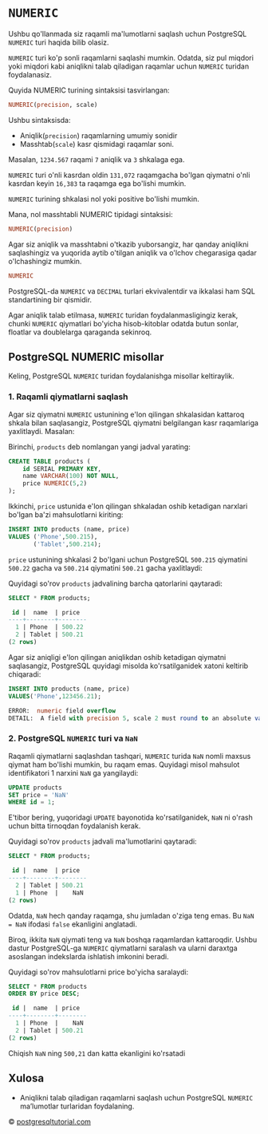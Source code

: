 # `NUMERIC`
Ushbu qo'llanmada siz raqamli ma'lumotlarni saqlash uchun PostgreSQL `NUMERIC` turi haqida bilib olasiz.

`NUMERIC` turi ko'p sonli raqamlarni saqlashi mumkin. Odatda, siz pul miqdori yoki miqdori kabi aniqlikni talab qiladigan raqamlar uchun `NUMERIC` turidan foydalanasiz.

Quyida NUMERIC turining sintaksisi tasvirlangan:

```sql
NUMERIC(precision, scale)
```

Ushbu sintaksisda: 
* Aniqlik(`precision`) raqamlarning umumiy sonidir 
* Masshtab(`scale`) kasr qismidagi raqamlar soni.

Masalan, `1234.567` raqami `7` aniqlik va `3` shkalaga ega.

`NUMERIC` turi o'nli kasrdan oldin `131,072` raqamgacha bo'lgan qiymatni o'nli kasrdan keyin `16,383` ta raqamga ega bo'lishi mumkin.

`NUMERIC` turining shkalasi nol yoki positive bo'lishi mumkin.

Mana, nol masshtabli NUMERIC tipidagi sintaksisi:

```sql
NUMERIC(precision)
```

Agar siz aniqlik va masshtabni o'tkazib yuborsangiz, har qanday aniqlikni saqlashingiz va yuqorida aytib o'tilgan aniqlik va o'lchov chegarasiga qadar o'lchashingiz mumkin.

```sql
NUMERIC
```

PostgreSQL-da `NUMERIC` va `DECIMAL` turlari ekvivalentdir va ikkalasi ham SQL standartining bir qismidir.

Agar aniqlik talab etilmasa, `NUMERIC` turidan foydalanmasligingiz kerak, chunki `NUMERIC` qiymatlari bo'yicha hisob-kitoblar odatda butun sonlar, floatlar va doublelarga qaraganda sekinroq.

## PostgreSQL NUMERIC misollar

Keling, PostgreSQL `NUMERIC` turidan foydalanishga misollar keltiraylik.

### 1. Raqamli qiymatlarni saqlash

Agar siz qiymatni `NUMERIC` ustunining e'lon qilingan shkalasidan kattaroq shkala bilan saqlasangiz, PostgreSQL qiymatni belgilangan kasr raqamlariga yaxlitlaydi. Masalan:

Birinchi, `products` deb nomlangan yangi jadval yarating:

```sql
CREATE TABLE products (
    id SERIAL PRIMARY KEY,
    name VARCHAR(100) NOT NULL,
    price NUMERIC(5,2)
);
```

Ikkinchi, `price` ustunida e'lon qilingan shkaladan oshib ketadigan narxlari bo'lgan ba'zi mahsulotlarni kiriting:

```sql
INSERT INTO products (name, price)
VALUES ('Phone',500.215), 
       ('Tablet',500.214);
```       

`price` ustunining shkalasi 2 bo'lgani uchun PostgreSQL `500.215` qiymatini `500.22` gacha va `500.214` qiymatini `500.21` gacha yaxlitlaydi:

Quyidagi so'rov `products` jadvalining barcha qatorlarini qaytaradi:

```sql
SELECT * FROM products;
```

```sql
 id |  name  | price
----+--------+--------
  1 | Phone  | 500.22
  2 | Tablet | 500.21
(2 rows)
```

Agar siz aniqligi e'lon qilingan aniqlikdan oshib ketadigan qiymatni saqlasangiz, PostgreSQL quyidagi misolda ko'rsatilganidek xatoni keltirib chiqaradi:

```sql
INSERT INTO products (name, price)
VALUES('Phone',123456.21);
```

```sql
ERROR:  numeric field overflow
DETAIL:  A field with precision 5, scale 2 must round to an absolute value less than 10^3.
```

### 2. PostgreSQL `NUMERIC` turi va `NaN`

Raqamli qiymatlarni saqlashdan tashqari, `NUMERIC` turida `NaN` nomli maxsus qiymat ham bo'lishi mumkin, bu raqam emas. Quyidagi misol mahsulot identifikatori 1 narxini `NaN` ga yangilaydi:

```sql
UPDATE products
SET price = 'NaN'
WHERE id = 1;
```

E'tibor bering, yuqoridagi `UPDATE` bayonotida ko'rsatilganidek, `NaN` ni o'rash uchun bitta tirnoqdan foydalanish kerak.

Quyidagi so'rov `products` jadvali ma'lumotlarini qaytaradi:

```sql
SELECT * FROM products;
```

```sql
 id |  name  | price
----+--------+--------
  2 | Tablet | 500.21
  1 | Phone  |    NaN
(2 rows)
```

Odatda, `NaN` hech qanday raqamga, shu jumladan o'ziga teng emas. Bu `NaN = NaN` ifodasi `false` ekanligini anglatadi.

Biroq, ikkita `NaN` qiymati teng va `NaN` boshqa raqamlardan kattaroqdir. Ushbu dastur PostgreSQL-ga `NUMERIC` qiymatlarni saralash va ularni daraxtga asoslangan indekslarda ishlatish imkonini beradi.

Quyidagi so'rov mahsulotlarni price bo'yicha saralaydi:

```sql
SELECT * FROM products
ORDER BY price DESC;
```

```sql
 id |  name  | price
----+--------+--------
  1 | Phone  |    NaN
  2 | Tablet | 500.21
(2 rows)
```

Chiqish `NaN` ning `500,21` dan katta ekanligini ko'rsatadi

## Xulosa
* Aniqlikni talab qiladigan raqamlarni saqlash uchun PostgreSQL `NUMERIC` maʼlumotlar turlaridan foydalaning.

© [postgresqltutorial.com](https://www.postgresqltutorial.com/postgresql-tutorial/postgresql-numeric/)
